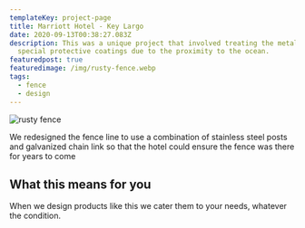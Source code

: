 ```yaml
---
templateKey: project-page
title: Marriott Hotel - Key Largo
date: 2020-09-13T00:38:27.083Z
description: This was a unique project that involved treating the metals with
  special protective coatings due to the proximity to the ocean.
featuredpost: true
featuredimage: /img/rusty-fence.webp
tags:
  - fence
  - design
---
```

![rusty fence](/img/rusty-fence.webp "Rusty fence at Marriott Key Largo")

We redesigned the fence line to use a combination of stainless steel posts and galvanized chain link so that the hotel could ensure the fence was there for years to come

## What this means for you

When we design products like this we cater them to your needs, whatever the condition.